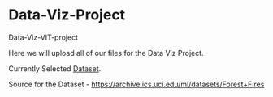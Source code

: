 # Data-Viz-Project

Data-Viz-VIT-project

Here we will upload all of our files for the Data Viz Project.

Currently Selected [Dataset](https://github.com/saintwithataint/Data-VIz-Project/blob/main/Datasets/forestfires.csv).

Source for the Dataset - <https://archive.ics.uci.edu/ml/datasets/Forest+Fires>
